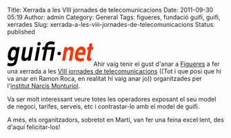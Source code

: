 Title: Xerrada a les VIII jornades de telecomunicacions
Date: 2011-09-30 05:19
Author: admin
Category: General
Tags: figueres, fundació guifi, guifi, xerrades
Slug: xerrada-a-les-viii-jornades-de-telecomunicacions
Status: published

[<img src="./wp-content/uploads/2007/10/logo-guifi.png" title="logo guifi" class="alignright size-full wp-image-220" width="200" height="58" />](http://gil.badall.net/wp-content/uploads/2007/10/logo-guifi.png)Ahir vaig tenir el gust d'anar a [Figueres](http://ca.wikipedia.org/wiki/Figueres_%28Alt_Empord%C3%A0%29 "Entrada a la wikipedia catalana sobre Figueres") a fer una xerrada a les [VIII jornades de telecomunicacions](http://www.iesmonturiol.net/web/docs/jornadesELO_2011.pdf "Enllaç al programa de les jornades") ((Tot i que posi que hi va anar en Ramon Roca, en realitat hi vaig anar jo)) organitzades per l'[institut Narcís Monturiol](http://www.iesmonturiol.net/ "Pàgina web de l'institut Narcís Monturiol").

Va ser molt interessant veure totes les operadores exposant el seu model de negoci, tarifes, serveis, etc i contrastar-lo amb el model de guifi.

A més, els organitzadors, sobretot en Martí, van fer una feina excel·lent, des d'aquí felicitar-los!
